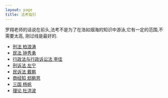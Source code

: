 ```yaml
---
layout: page 
title: 法考指引
---
```


罗翔老师的话说在前头,法考不是为了在浩如烟海的知识中游泳,它有一定的范围,不需要太高,
刚过线是最好的.

- [刑法 柏浪涛](https://www.bilibili.com/video/av77459581)
- [民法 钟秀勇](https://www.bilibili.com/video/BV1gg4y1v7bm)
- [行政法与行政诉讼法 李佳](https://www.bilibili.com/video/BV1zb411n78f)
- [刑诉法 左宁](https://www.bilibili.com/video/BV1yt411h7Bs)
- [民诉法 戴鹏](https://www.bilibili.com/video/BV1XJ411h7Qa)
- [商经知 郄鹏恩](https://www.bilibili.com/video/BV1XJ411L7Gu)
- [三国 杨帆](https://www.bilibili.com/video/BV1EJ41127oS)
- [理论 杜洪波](https://www.bilibili.com/video/BV1MJ411t79P)


